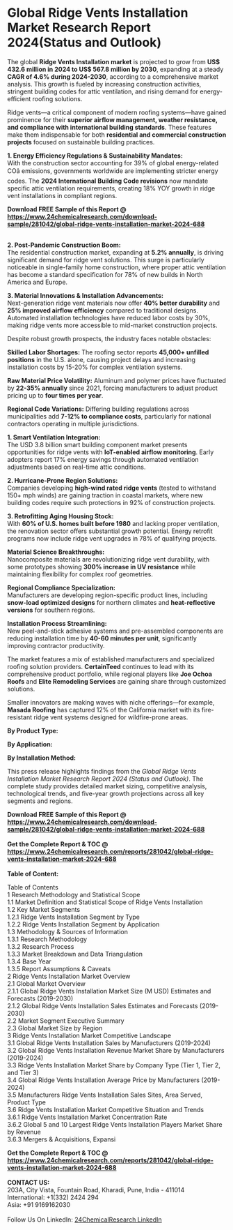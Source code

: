 <h1>Global Ridge Vents Installation Market Research Report 2024(Status and Outlook)</h1><p>The global <strong>Ridge Vents Installation market</strong> is projected to grow from <strong>US$ 432.6 million in 2024 to US$ 567.8 million by 2030</strong>, expanding at a steady <strong>CAGR of 4.6% during 2024-2030</strong>, according to a comprehensive market analysis. This growth is fueled by increasing construction activities, stringent building codes for attic ventilation, and rising demand for energy-efficient roofing solutions.</p><p>Ridge vents—a critical component of modern roofing systems—have gained prominence for their <strong>superior airflow management, weather resistance, and compliance with international building standards</strong>. These features make them indispensable for both <strong>residential and commercial construction projects</strong> focused on sustainable building practices.</p><p><strong>1. Energy Efficiency Regulations &amp; Sustainability Mandates:</strong><br>
With the construction sector accounting for 39% of global energy-related COâ emissions, governments worldwide are implementing stricter energy codes. The <strong>2024 International Building Code revisions</strong> now mandate specific attic ventilation requirements, creating 18% YOY growth in ridge vent installations in compliant regions.</p><div><b>Download FREE Sample of this Report @ 
            <a href="https://www.24chemicalresearch.com/download-sample/281042/global-ridge-vents-installation-market-2024-688">
            https://www.24chemicalresearch.com/download-sample/281042/global-ridge-vents-installation-market-2024-688</a></b></div><br><p><strong>2. Post-Pandemic Construction Boom:</strong><br>
The residential construction market, expanding at <strong>5.2% annually</strong>, is driving significant demand for ridge vent solutions. This surge is particularly noticeable in single-family home construction, where proper attic ventilation has become a standard specification for 78% of new builds in North America and Europe.</p><p><strong>3. Material Innovations &amp; Installation Advancements:</strong><br>
Next-generation ridge vent materials now offer <strong>40% better durability</strong> and <strong>25% improved airflow efficiency</strong> compared to traditional designs. Automated installation technologies have reduced labor costs by 30%, making ridge vents more accessible to mid-market construction projects.</p><p>Despite robust growth prospects, the industry faces notable obstacles:</p><p><strong>Skilled Labor Shortages:</strong> The roofing sector reports <strong>45,000+ unfilled positions</strong> in the U.S. alone, causing project delays and increasing installation costs by 15-20% for complex ventilation systems.</p><p><strong>Raw Material Price Volatility:</strong> Aluminum and polymer prices have fluctuated by <strong>22-35% annually</strong> since 2021, forcing manufacturers to adjust product pricing up to <strong>four times per year</strong>.</p><p><strong>Regional Code Variations:</strong> Differing building regulations across municipalities add <strong>7-12% to compliance costs</strong>, particularly for national contractors operating in multiple jurisdictions.</p><p><strong>1. Smart Ventilation Integration:</strong><br>
The USD 3.8 billion smart building component market presents opportunities for ridge vents with <strong>IoT-enabled airflow monitoring</strong>. Early adopters report 17% energy savings through automated ventilation adjustments based on real-time attic conditions.</p><p><strong>2. Hurricane-Prone Region Solutions:</strong><br>
Companies developing <strong>high-wind rated ridge vents</strong> (tested to withstand 150+ mph winds) are gaining traction in coastal markets, where new building codes require such protections in 92% of construction projects.</p><p><strong>3. Retrofitting Aging Housing Stock:</strong><br>
With <strong>60% of U.S. homes built before 1980</strong> and lacking proper ventilation, the renovation sector offers substantial growth potential. Energy retrofit programs now include ridge vent upgrades in 78% of qualifying projects.</p><p><strong>Material Science Breakthroughs:</strong><br>
	Nanocomposite materials are revolutionizing ridge vent durability, with some prototypes showing <strong>300% increase in UV resistance</strong> while maintaining flexibility for complex roof geometries.</p><p><strong>Regional Compliance Specialization:</strong><br>
	Manufacturers are developing region-specific product lines, including <strong>snow-load optimized designs</strong> for northern climates and <strong>heat-reflective versions</strong> for southern regions.</p><p><strong>Installation Process Streamlining:</strong><br>
	New peel-and-stick adhesive systems and pre-assembled components are reducing installation time by <strong>40-60 minutes per unit</strong>, significantly improving contractor productivity.</p><p>The market features a mix of established manufacturers and specialized roofing solution providers. <strong>CertainTeed</strong> continues to lead with its comprehensive product portfolio, while regional players like <strong>Joe Ochoa Roofs</strong> and <strong>Elite Remodeling Services</strong> are gaining share through customized solutions.</p><p>Smaller innovators are making waves with niche offerings—for example, <strong>Masada Roofing</strong> has captured 12% of the California market with its fire-resistant ridge vent systems designed for wildfire-prone areas.</p><p><strong>By Product Type:</strong></p><p><strong>By Application:</strong></p><p><strong>By Installation Method:</strong></p><p>This press release highlights findings from the <em>Global Ridge Vents Installation Market Research Report 2024 (Status and Outlook)</em>. The complete study provides detailed market sizing, competitive analysis, technological trends, and five-year growth projections across all key segments and regions.</p><div><b>Download FREE Sample of this Report @ 
            <a href="https://www.24chemicalresearch.com/download-sample/281042/global-ridge-vents-installation-market-2024-688">
            https://www.24chemicalresearch.com/download-sample/281042/global-ridge-vents-installation-market-2024-688</a></b></div><br><div><b>Get the Complete Report & TOC @ 
            <a href="https://www.24chemicalresearch.com/reports/281042/global-ridge-vents-installation-market-2024-688">
            https://www.24chemicalresearch.com/reports/281042/global-ridge-vents-installation-market-2024-688</a></b></div><br>
            <b>Table of Content:</b><p>Table of Contents<br />
 1 Research Methodology and Statistical Scope<br />
 1.1 Market Definition and Statistical Scope of Ridge Vents Installation<br />
 1.2 Key Market Segments<br />
 1.2.1 Ridge Vents Installation Segment by Type<br />
 1.2.2 Ridge Vents Installation Segment by Application<br />
 1.3 Methodology & Sources of Information<br />
 1.3.1 Research Methodology<br />
 1.3.2 Research Process<br />
 1.3.3 Market Breakdown and Data Triangulation<br />
 1.3.4 Base Year<br />
 1.3.5 Report Assumptions & Caveats<br />
 2 Ridge Vents Installation Market Overview<br />
 2.1 Global Market Overview<br />
 2.1.1 Global Ridge Vents Installation Market Size (M USD) Estimates and Forecasts (2019-2030)<br />
 2.1.2 Global Ridge Vents Installation Sales Estimates and Forecasts (2019-2030)<br />
 2.2 Market Segment Executive Summary<br />
 2.3 Global Market Size by Region<br />
 3 Ridge Vents Installation Market Competitive Landscape<br />
 3.1 Global Ridge Vents Installation Sales by Manufacturers (2019-2024)<br />
 3.2 Global Ridge Vents Installation Revenue Market Share by Manufacturers (2019-2024)<br />
 3.3 Ridge Vents Installation Market Share by Company Type (Tier 1, Tier 2, and Tier 3)<br />
 3.4 Global Ridge Vents Installation Average Price by Manufacturers (2019-2024)<br />
 3.5 Manufacturers Ridge Vents Installation Sales Sites, Area Served, Product Type<br />
 3.6 Ridge Vents Installation Market Competitive Situation and Trends<br />
 3.6.1 Ridge Vents Installation Market Concentration Rate<br />
 3.6.2 Global 5 and 10 Largest Ridge Vents Installation Players Market Share by Revenue<br />
 3.6.3 Mergers & Acquisitions, Expansi</p><div><b>Get the Complete Report & TOC @ 
            <a href="https://www.24chemicalresearch.com/reports/281042/global-ridge-vents-installation-market-2024-688">
            https://www.24chemicalresearch.com/reports/281042/global-ridge-vents-installation-market-2024-688</a></b></div><br><b>CONTACT US:</b><br>
            203A, City Vista, Fountain Road, Kharadi, Pune, India - 411014<br>
            International: +1(332) 2424 294<br>
            Asia: +91 9169162030 <br><br>
            Follow Us On LinkedIn: <a href="https://www.linkedin.com/company/24chemicalresearch/">24ChemicalResearch LinkedIn</a>